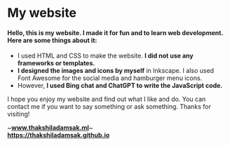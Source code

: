 # My website
#### Hello, this is my website. I made it for fun and to learn web development. Here are some things about it:

- I used HTML and CSS to make the website. **I did not use any frameworks or templates.**
- **I designed the images and icons by myself** in Inkscape. I also used Font Awesome for the social media and hamburger menu icons.
- However, **I used Bing chat and ChatGPT to write the JavaScript code.**

I hope you enjoy my website and find out what I like and do. You can contact me if you want to say something or ask something. Thanks for visiting!


~<b title="The domain not working anymore due to freenom having some technical issues">www.thakshiladamsak.ml</b>~
<br>
<b title="Visit this until main domain get fixed">https://thakshiladamsak.github.io</b>
